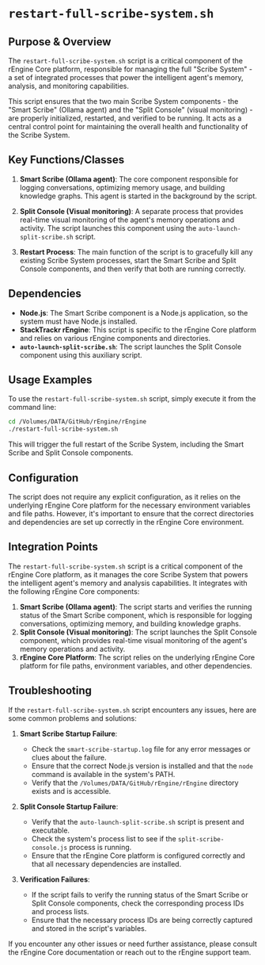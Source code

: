 # `restart-full-scribe-system.sh`

## Purpose & Overview

The `restart-full-scribe-system.sh` script is a critical component of the rEngine Core platform, responsible for managing the full "Scribe System" - a set of integrated processes that power the intelligent agent's memory, analysis, and monitoring capabilities.

This script ensures that the two main Scribe System components - the "Smart Scribe" (Ollama agent) and the "Split Console" (visual monitoring) - are properly initialized, restarted, and verified to be running. It acts as a central control point for maintaining the overall health and functionality of the Scribe System.

## Key Functions/Classes

1. **Smart Scribe (Ollama agent)**: The core component responsible for logging conversations, optimizing memory usage, and building knowledge graphs. This agent is started in the background by the script.

1. **Split Console (Visual monitoring)**: A separate process that provides real-time visual monitoring of the agent's memory operations and activity. The script launches this component using the `auto-launch-split-scribe.sh` script.

1. **Restart Process**: The main function of the script is to gracefully kill any existing Scribe System processes, start the Smart Scribe and Split Console components, and then verify that both are running correctly.

## Dependencies

- **Node.js**: The Smart Scribe component is a Node.js application, so the system must have Node.js installed.
- **StackTrackr rEngine**: This script is specific to the rEngine Core platform and relies on various rEngine components and directories.
- **`auto-launch-split-scribe.sh`**: The script launches the Split Console component using this auxiliary script.

## Usage Examples

To use the `restart-full-scribe-system.sh` script, simply execute it from the command line:

```bash
cd /Volumes/DATA/GitHub/rEngine/rEngine
./restart-full-scribe-system.sh
```

This will trigger the full restart of the Scribe System, including the Smart Scribe and Split Console components.

## Configuration

The script does not require any explicit configuration, as it relies on the underlying rEngine Core platform for the necessary environment variables and file paths. However, it's important to ensure that the correct directories and dependencies are set up correctly in the rEngine Core environment.

## Integration Points

The `restart-full-scribe-system.sh` script is a critical component of the rEngine Core platform, as it manages the core Scribe System that powers the intelligent agent's memory and analysis capabilities. It integrates with the following rEngine Core components:

1. **Smart Scribe (Ollama agent)**: The script starts and verifies the running status of the Smart Scribe component, which is responsible for logging conversations, optimizing memory, and building knowledge graphs.
2. **Split Console (Visual monitoring)**: The script launches the Split Console component, which provides real-time visual monitoring of the agent's memory operations and activity.
3. **rEngine Core Platform**: The script relies on the underlying rEngine Core platform for file paths, environment variables, and other dependencies.

## Troubleshooting

If the `restart-full-scribe-system.sh` script encounters any issues, here are some common problems and solutions:

1. **Smart Scribe Startup Failure**:
   - Check the `smart-scribe-startup.log` file for any error messages or clues about the failure.
   - Ensure that the correct Node.js version is installed and that the `node` command is available in the system's PATH.
   - Verify that the `/Volumes/DATA/GitHub/rEngine/rEngine` directory exists and is accessible.

1. **Split Console Startup Failure**:
   - Verify that the `auto-launch-split-scribe.sh` script is present and executable.
   - Check the system's process list to see if the `split-scribe-console.js` process is running.
   - Ensure that the rEngine Core platform is configured correctly and that all necessary dependencies are installed.

1. **Verification Failures**:
   - If the script fails to verify the running status of the Smart Scribe or Split Console components, check the corresponding process IDs and process lists.
   - Ensure that the necessary process IDs are being correctly captured and stored in the script's variables.

If you encounter any other issues or need further assistance, please consult the rEngine Core documentation or reach out to the rEngine support team.

